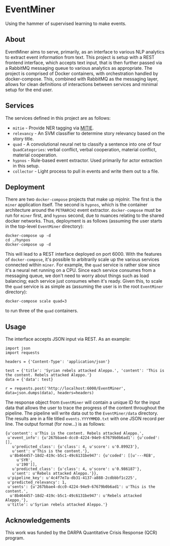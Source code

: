 EventMiner
=======

Using the hammer of supervised learning to make events.

About
-----

EventMiner aims to serve, primarily, as an interface to various NLP analytics
to extract event information from text. This project is setup with a REST
frontend interface, which accepts text input, that is then further passed
via a RabbitMQ messaging queue to various analytics as appropriate. The project
is comprised of Docker containers, with orchestration handled by
docker-compose. This, combined with RabbitMQ as the messaging layer, allows for
clean definitions of interactions between services and minimal setup for the
end user. 

Services
---------

The services defined in this project are as follows:

* `mitie` - Provide NER tagging via [MITIE](https://github.com/mit-nlp/MITIE).
* `relevancy` - An SVM classifier to determine story relevancy based on the story title.
* `quad` - A convolutional neural net to classify a sentence into one of four `QuadCategories`: verbal conflict, verbal cooperation, material conflict, material cooperation.
* `hypnos` - Rule-based event extractor. Used primarily for actor extraction in this setup.
* `collector` - Light process to pull in events and write them out to a file.

Deployment
----------

There are two `docker-compose` projects that make up mjolnir. The first is the
`miner` application itself. The second is `hypnos`, which is the container
architecture around the `PETRARCH2` event extractor. `docker-compose` must be
run for `miner` first, and `hypnos` second, due to nuances relating to the
shared docker networks. Thus, deployment is as follows (assuming the user
starts in the top-level `EventMiner` directory):

```
docker-compose up -d 
cd ./hynpos
docker-compose up -d
```

This will lead to a REST interface deployed on port 6000. With the features
of `docker-compose`, it's possible to arbitrarily scale up the various services
connected within `miner`. For example, the `quad` service is rather slow
since it's a neural net running on a CPU. Since each service consumes from a
messaging queue, we don't need to worry about things such as load balancing;
each service just consumes when it's ready. Given this, to scale the `quad`
service is as simple as (assuming the user is in the root `EventMiner` directory):

```
docker-compose scale quad=3
```

to run three of the `quad` containers.

Usage
-----

The interface accepts JSON input via REST. As an example:

```
import json
import requests

headers = {'Content-Type': 'application/json'}

test = {'title': 'Syrian rebels attacked Aleppo.', 'content': 'This is the content. Rebels attacked Aleppo.'}
data = {'data': test}

r = requests.post('http://localhost:6000/EventMiner', data=json.dumps(data), headers=headers)
```

The response object from `EventMiner` will contain a unique ID for the input data
that allows the user to trace the progress of the content throughout the
pipeline. The pipeline will write data out to the `EventMiner/data` directory. The
results are in a file titled `events.YYYYMMDD.txt` with one JSON record per
line. The output format (for now...) is as follows:

```
{u'content': u'This is the content. Rebels attacked Aleppo.',
 u'event_info': {u'267bbae4-dcc0-4224-94e9-67679b0b6ad1': {u'coded': [],
   u'predicted_class': {u'class': 4, u'score': u'0.89923'},
   u'sent': u'This is the content.'},
  u'8b464457-18d2-419c-b5c1-49c6131be947': {u'coded': [[u'---REB',
     u'SYR',
     u'190']],
   u'predicted_class': {u'class': 4, u'score': u'0.986187'},
   u'sent': u'Rebels attacked Aleppo.'}},
 u'pipeline_key': u'4c4f7e7a-db31-4137-a888-2cdbbbf1c225',
 u'predicted_relevancy': 1,
 u'sents': {u'267bbae4-dcc0-4224-94e9-67679b0b6ad1': u'This is the content.',
  u'8b464457-18d2-419c-b5c1-49c6131be947': u'Rebels attacked Aleppo.'},
 u'title': u'Syrian rebels attacked Aleppo.'}
 ```


Acknowledgements
----------------

This work was funded by the DARPA Quantitative Crisis Response (QCR) program.
